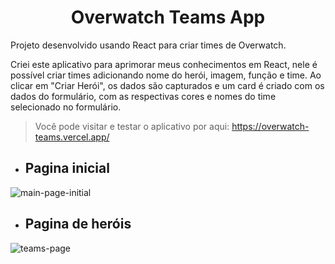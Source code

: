 <h1 align="center">Overwatch Teams App</h1>

<p>Projeto desenvolvido usando React para criar times de Overwatch.</p>


Criei este aplicativo para aprimorar meus conhecimentos em React, nele é possível criar times adicionando nome do herói, imagem, função e time.
Ao clicar em "Criar Herói", os dados são capturados e um card é criado com os dados do formulário, com as respectivas cores e nomes do time selecionado no formulário.

> Você pode visitar e testar o aplicativo por aqui: https://overwatch-teams.vercel.app/

- <h2>Pagina inicial</h2>

![main-page-initial](https://user-images.githubusercontent.com/97999133/207856967-e56b0bce-c853-4bd0-a39e-f9e44ce328b6.png)

- <h2>Pagina de heróis</h2>

![teams-page](https://user-images.githubusercontent.com/97999133/207857080-fc221230-2131-450e-a4ff-83c0500bb42e.png)
